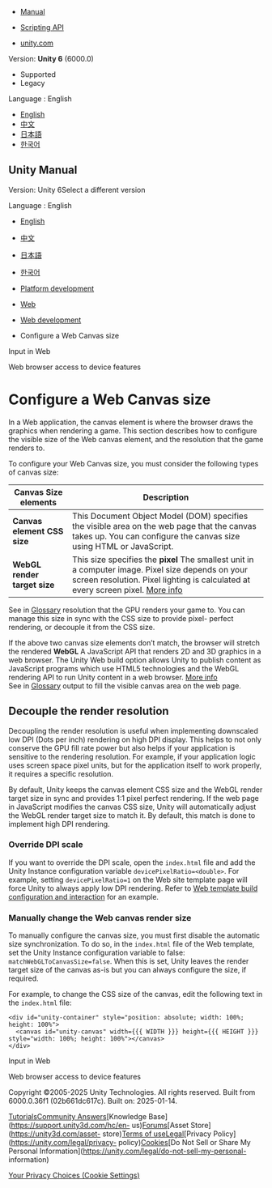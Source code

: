 [](https://docs.unity3d.com)

  * [Manual](../Manual/index.html)
  * [Scripting API](../ScriptReference/index.html)

  * [unity.com](https://unity.com/)

Version: **Unity 6** (6000.0)

  * Supported
  * Legacy

Language : English

  * [English](/Manual/webgl-canvas-size.html)
  * [中文](/cn/current/Manual/webgl-canvas-size.html)
  * [日本語](/ja/current/Manual/webgl-canvas-size.html)
  * [한국어](/kr/current/Manual/webgl-canvas-size.html)

[](https://docs.unity3d.com)

## Unity Manual

Version: Unity 6Select a different version

Language : English

  * [English](/Manual/webgl-canvas-size.html)
  * [中文](/cn/current/Manual/webgl-canvas-size.html)
  * [日本語](/ja/current/Manual/webgl-canvas-size.html)
  * [한국어](/kr/current/Manual/webgl-canvas-size.html)

  * [Platform development ](PlatformSpecific.html)
  * [Web](webgl.html)
  * [Web development](webgl-develop.html)
  * Configure a Web Canvas size

[](webgl-input.html)

Input in Web

[](webgl-browser-access-device.html)

Web browser access to device features

# Configure a Web Canvas size

In a Web application, the canvas element is where the browser draws the
graphics when rendering a game. This section describes how to configure the
visible size of the Web canvas element, and the resolution that the game
renders to.

To configure your Web Canvas size, you must consider the following types of
canvas size:

**Canvas Size elements** | **Description**  
---|---  
**Canvas element CSS size** | This Document Object Model (DOM) specifies the visible area on the web page that the canvas takes up. You can configure the canvas size using HTML or JavaScript.  
**WebGL render target size** | This size specifies the **pixel** The smallest unit in a computer image. Pixel size depends on your screen resolution. Pixel lighting is calculated at every screen pixel. [More info](ShadowPerformance.html)  
See in [Glossary](Glossary.html#pixel) resolution that the GPU renders your
game to. You can manage this size in sync with the CSS size to provide pixel-
perfect rendering, or decouple it from the CSS size.  
  
If the above two canvas size elements don’t match, the browser will stretch
the rendered **WebGL** A JavaScript API that renders 2D and 3D graphics in a
web browser. The Unity Web build option allows Unity to publish content as
JavaScript programs which use HTML5 technologies and the WebGL rendering API
to run Unity content in a web browser. [More info](webgl.html)  
See in [Glossary](Glossary.html#WebGL) output to fill the visible canvas area
on the web page.

## Decouple the render resolution

Decoupling the render resolution is useful when implementing downscaled low
DPI (Dots per inch) rendering on high DPI display. This helps to not only
conserve the GPU fill rate power but also helps if your application is
sensitive to the rendering resolution. For example, if your application logic
uses screen space pixel units, but for the application itself to work
properly, it requires a specific resolution.

By default, Unity keeps the canvas element CSS size and the WebGL render
target size in sync and provides 1:1 pixel perfect rendering. If the web page
in JavaScript modifies the canvas CSS size, Unity will automatically adjust
the WebGL render target size to match it. By default, this match is done to
implement high DPI rendering.

### Override DPI scale

If you want to override the DPI scale, open the `index.html` file and add the
Unity Instance configuration variable `devicePixelRatio=<double>`. For
example, setting `devicePixelRatio=1` on the Web site template page will force
Unity to always apply low DPI rendering. Refer to [Web template build
configuration and interaction](web-templates-build-configuration.html) for an
example.

### Manually change the Web canvas render size

To manually configure the canvas size, you must first disable the automatic
size synchronization. To do so, in the `index.html` file of the Web template,
set the Unity Instance configuration variable to false:
`matchWebGLToCanvasSize=false`. When this is set, Unity leaves the render
target size of the canvas as-is but you can always configure the size, if
required.

For example, to change the CSS size of the canvas, edit the following text in
the `index.html` file:

    
    
    <div id="unity-container" style="position: absolute; width: 100%; height: 100%">
      <canvas id="unity-canvas" width={{{ WIDTH }}} height={{{ HEIGHT }}} style="width: 100%; height: 100%"></canvas>
    </div>
    

[](webgl-input.html)

Input in Web

[](webgl-browser-access-device.html)

Web browser access to device features

Copyright ©2005-2025 Unity Technologies. All rights reserved. Built from
6000.0.36f1 (02b661dc617c). Built on: 2025-01-14.

[Tutorials](https://learn.unity.com/)[Community
Answers](https://answers.unity3d.com)[Knowledge
Base](https://support.unity3d.com/hc/en-
us)[Forums](https://forum.unity3d.com)[Asset Store](https://unity3d.com/asset-
store)[Terms of
use](https://docs.unity3d.com/Manual/TermsOfUse.html)[Legal](https://unity.com/legal)[Privacy
Policy](https://unity.com/legal/privacy-
policy)[Cookies](https://unity.com/legal/cookie-policy)[Do Not Sell or Share
My Personal Information](https://unity.com/legal/do-not-sell-my-personal-
information)

[Your Privacy Choices (Cookie Settings)](javascript:void\(0\);)

